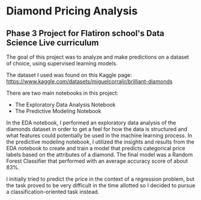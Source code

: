 # Diamond Pricing Analysis
Phase 3 Project for Flatiron school's Data Science Live curriculum
---

The goal of this project was to analyze and make predictions on a dataset of choice, using supervised learning models.

The dataset I used was found on this Kaggle page: https://www.kaggle.com/datasets/miguelcorraljr/brilliant-diamonds

There are two main notebooks in this project:
- The Exploratory Data Analysis Notebook
- The Predictive Modeling Notebook

In the EDA notebook, I performed an exploratory data analysis of the diamonds dataset in order to get a feel for how the data is structured and what features could potentially be used in the machine learning process. In the predictive modeling notebook, I utilized the insights and results from the EDA notebook to create and train a model that predicts categorical price labels based on the attributes of a diamond. The final model was a Random Forest Classifier that performed with an average accuracy score of about 83%.

I initially tried to predict the price in the context of a regression problem, but the task proved to be very difficult in the time allotted so I decided to pursue a classification-oriented task instead.

